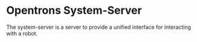 # Opentrons System-Server

The system-server is a server to provide a unified interface 
for interacting with a robot.